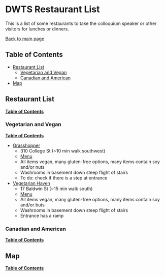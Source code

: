 # DWTS Restaurant List
This is a list of some restaurants to take the colloquium speaker or other visitors for lunches or dinners. 

[Back to main page](https://uoftgasa.github.io/#gasa)


## Table of Contents

- [Restaurant List](#restaurant-list)
	- [Vegetarian and Vegan](#vegetarian-and-vegan)
	- [Canadian and American](#canadian-and-american)
- [Map](#map)

##  Restaurant List
[**Table of Contents**](#table-of-contents)

### Vegetarian and Vegan
[**Table of Contents**](#table-of-contents)

- [Grasshopper](http://grasshopperrestaurant.ca/)
	- 310 College St (~10 min walk southwest)
	- [Menu](http://grasshopperrestaurant.ca/menu/college_menu.pdf)
	- All items vegan, many gluten-free options, many items contain soy and/or nuts
	- Washrooms in basement down steep flight of stairs
	- To do: check if there is a step at entrance
- [Vegetarian Haven](http://www.vegetarianhaven.com/)
	- 17 Baldwin St (~15 min walk south)
	- [Menu](http://www.vegetarianhaven.com/dinner-menu/)
	- All items vegan, many gluten-free options, many items contain soy and/or buts
	- Washrooms in basement down steep flight of stairs
	- Entrance has a ramp

### Canadian and American
[**Table of Contents**](#table-of-contents)

## Map
[**Table of Contents**](#table-of-contents)
<!--stackedit_data:
eyJoaXN0b3J5IjpbMTA3MjY2MTgyLDE0NjUxNTU0MDksMTQwND
U4MDEwNSwtMTAzNTIxNjk0NCwxMDcwODY1OTc5XX0=
-->